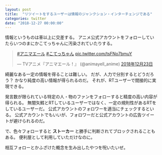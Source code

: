 ```yaml
---
layout: post
title:  "リツイートをするユーザーは情報のジャンクション・インターチェンジである"
categories: twitter
date: "2018-12-27 00:00:00"
---
```


情報というものは車以上に交差する。
アニメ公式アカウントをフォローしていたらいつのまにかこてっちゃんに汚染されていたりする。

<blockquote class="twitter-tweet  tw-align-center" data-lang="ja"><p lang="und" dir="ltr"><a href="https://twitter.com/hashtag/%E3%82%A2%E3%83%8B%E3%83%9E%E3%82%A8%E3%83%BC%E3%83%AB?src=hash&amp;ref_src=twsrc%5Etfw">#アニマエール</a> <a href="https://twitter.com/hashtag/%E3%81%93%E3%81%A6%E3%81%A3%E3%81%A1%E3%82%83%E3%82%93?src=hash&amp;ref_src=twsrc%5Etfw">#こてっちゃん</a> <a href="https://t.co/tsFNo7bmuY">pic.twitter.com/tsFNo7bmuY</a></p>&mdash; TVアニメ『アニマエール！』 (@animayell_anime) <a href="https://twitter.com/animayell_anime/status/1076861319532314625?ref_src=twsrc%5Etfw">2018年12月23日</a></blockquote>
<script async src="https://platform.twitter.com/widgets.js" charset="utf-8"></script>

綺麗なある一定の情報を得ることは難しい。
だが、人力で分別するとどうだろう？
かなり純度の高い情報が得られるのだ。
それが、RTユーザーで間接的に実現できる。

発言数が限られている特定の人・物のファンをフォローすると精度の高い内容が得られる。
無闇矢鱈とRTしているユーザーではなく、一定の規則性があるRTをしているユーザーだ。
公式アカウントのフォロワーを適当にチェックするといる。
公式アカウントでもいいが、フォロワーだと公式アカウントの広告ツイートが避けられるのだ。

で、色々フォローすると **ストーカー** と勝手に判断されてブロックされることもある。
便利屋として利用していただけなのに。

相互フォローとかふざけた概念を生み出したやつを呪いたいぜ。
